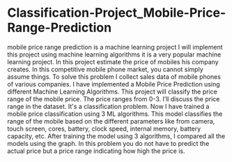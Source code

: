 # Classification-Project_Mobile-Price-Range-Prediction
mobile price range prediction is a machine learning project I will implement this project using machine learning algorithms it is a very popular machine learning project. In this project estimate the price of mobiles his company creates. In this competitive mobile phone market, you cannot simply assume things. To solve this problem I  collect sales data of mobile phones of various companies. I have implemented a Mobile Price Prediction using different Machine Learning Algorithms. This project will classify the price range of the mobile price. The price ranges from 0-3. I’ll discuss the price range in the dataset. It's a classification problem. Now I have trained a mobile price classification using 3 ML algorithms. This model classifies the range of the mobile based on the different parameters like from camera, touch screen, cores, battery, clock speed, internal memory, battery capacity, etc. After training the model using 3 algorithms, I compared all the models using the graph. In this problem you do not have to predict the actual price but a price range indicating how high the price is.


